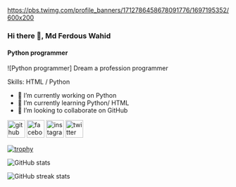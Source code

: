 https://pbs.twimg.com/profile_banners/1712786458678091776/1697195352/600x200


### Hi there 👋, Md Ferdous Wahid
#### Python programmer
![Python programmer]
Dream a profession programmer

Skills: HTML / Python

- 🔭 I’m currently working on Python 
- 🌱 I’m currently learning Python/ HTML 
- 👯 I’m looking to collaborate on GitHub 


[<img src='https://cdn.jsdelivr.net/npm/simple-icons@3.0.1/icons/github.svg' alt='github' height='40'>](https://github.com/struggleferdous)  [<img src='https://cdn.jsdelivr.net/npm/simple-icons@3.0.1/icons/facebook.svg' alt='facebook' height='40'>](https://www.facebook.com/struggleferdous)  [<img src='https://cdn.jsdelivr.net/npm/simple-icons@3.0.1/icons/instagram.svg' alt='instagram' height='40'>](https://www.instagram.com/struggleferdous/)  [<img src='https://cdn.jsdelivr.net/npm/simple-icons@3.0.1/icons/twitter.svg' alt='twitter' height='40'>](https://twitter.com/struggleasif)  

[![trophy](https://github-profile-trophy.vercel.app/?username=struggleferdous)](https://github.com/ryo-ma/github-profile-trophy)

![GitHub stats](https://github-readme-stats.vercel.app/api?username=struggleferdous&show_icons=true)  

![GitHub streak stats](https://streak-stats.demolab.com/?user=struggleferdous)  

